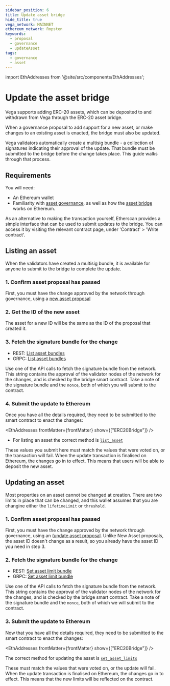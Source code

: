```yaml
---
sidebar_position: 6
title: Update asset bridge
hide_title: true
vega_network: MAINNET
ethereum_network: Ropsten
keywords:
  - proposal
  - governance
  - updateAsset
tags:
  - governance
  - asset
---
```


import EthAddresses from '@site/src/components/EthAddresses';

# Update the asset bridge
Vega supports adding ERC-20 assets, which can be deposited to and withdrawn from Vega through the ERC-20 asset bridge. 

When a governance proposal to add support for a new asset, or make changes to an existing asset is enacted, the bridge must also be updated.

Vega validators automatically create a multisig bundle - a collection of signatures indicating their approval of the update. That bundle must be submitted to the bridge before the change takes place. This guide walks through that process.

## Requirements
You will need:
* An Ethereum wallet
* Familiarity with [asset governance](../../concepts/governance.md#asset-governance), as well as how the [asset bridge](../../concepts/assets/asset-framework.md#asset-bridges) works on Ethereum.

As an alternative to making the transaction yourself, Etherscan provides a simple interface that can be used to submit updates to the bridge. You can access it by visiting the relevant contract page, under 'Contract' > 'Write contract'.

## Listing an asset
When the validators have created a multisig bundle, it is available for anyone to submit to the bridge to complete the update. 

### 1. Confirm asset proposal has passed
First, you must have the change approved by the network through governance, using a [new asset proposal](./new-asset-proposal.md)

### 2. Get the ID of the new asset
The asset for a new ID will be the same as the ID of the proposal that created it.

### 3. Fetch the signature bundle for the change
* REST: [List asset bundles](../../api/rest/data-v2/trading-data-service-get-erc-20-list-asset-bundle)
* GRPC: [List asset bundles](../../api/grpc/data-node/api/v2/trading_data.proto#geterc20listassetbundlerequest)

Use one of the API calls to fetch the signature bundle from the network. This string contains the approval of the validator nodes of the network for the changes, and is checked by the bridge smart contract. Take a note of the signature bundle and the `nonce`, both of which you will submit to the contract.

### 4. Submit the update to Ethereum
Once you have all the details required, they need to be submitted to the smart contract to enact the changes:

<EthAddresses frontMatter={frontMatter} show={["ERC20Bridge"]} />

* For listing an asset the correct method is [`list_asset`](../../api/bridge/contracts/ERC20_Bridge_Logic#list_asset)

These values you submit here must match the values that were voted on, or the transaction will fail. When the update transaction is finalised on Ethereum, the changes go in to effect. This means that users will be able to deposit the new asset.

## Updating an asset
Most properties on an asset cannot be changed at creation. There are two limits in place that can be changed, and this wallet assumes that you are changine either the `lifetimeLimit` or `threshold`.

### 1. Confirm asset proposal has passed
First, you must have the change approved by the network through governance, using an ([update asset proposal](./update-asset-proposal.md). Unlike New Asset proposals, the asset ID doesn't change as a result, so you already have the asset ID you need in step 3.

### 2. Fetch the signature bundle for the change
* REST: [Set asset limit bundle](../../api/rest/data-v2/trading-data-service-get-erc-20-set-asset-limits-bundle)
* GRPC: [Set asset limit bundle](../../api/grpc/data-node/api/v2/trading_data.proto#geterc20setassetlimitsbundlerequest)

Use one of the API calls to fetch the signature bundle from the network. This string contains the approval of the validator nodes of the network for the changes, and is checked by the bridge smart contract. Take a note of the signature bundle and the `nonce`, both of which we will submit to the contract.

### 3. Submit the update to Ethereum
Now that you have all the details required, they need to be submitted to the smart contract to enact the changes:

<EthAddresses frontMatter={frontMatter} show={["ERC20Bridge"]} />

The correct method for updating the asset is  [`set_asset_limits`](../../api/bridge/contracts/ERC20_Bridge_Logic#set_asset_limits)

These must match the values that were voted on, or the update will fail. When the update transaction is finalised on Ethereum, the changes go in to effect. This means that the new limits will be reflected on the contract.